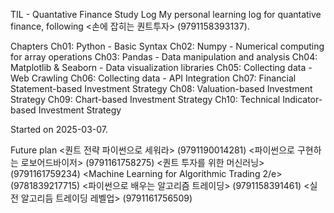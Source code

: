 TIL - Quantative  Finance Study Log
  My personal learning log for quantative finance, following <손에 잡히는 퀀트투자> (9791158393137).

Chapters
  Ch01: Python - Basic Syntax
  Ch02: Numpy - Numerical computing for array operations 
  Ch03: Pandas - Data manipulation and analysis
  Ch04: Matplotlib & Seaborn - Data visualization libraries
  Ch05: Collecting data - Web Crawling
  Ch06: Collecting data - API Integration
  Ch07: Financial Statement-based Investment Strategy
  Ch08: Valuation-based Investment Strategy
  Ch09: Chart-based Investment Strategy
  Ch10: Technical Indicator-based Investment Strategy

Started on 2025-03-07.

Future plan 
  <퀀트 전략 파이썬으로 세워라> (9791190014281)
  <파이썬으로 구현하는 로보어드바이저> (9791161758275)
  <퀀트 투자를 위한 머신러닝> (9791161759234)
  <Machine Learning for Algorithmic Trading 2/e> (9781839217715)
  <파이썬으로 배우는 알고리즘 트레이딩> (9791158391461)
  <실전 알고리듬 트레이딩 레벨업> (9791161756509)
